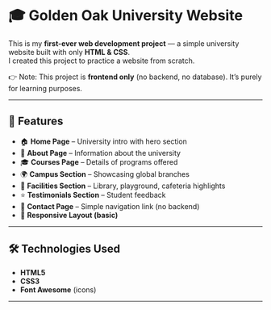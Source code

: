 # 🎓 Golden Oak University Website  

This is my **first-ever web development project** — a simple university website built with only **HTML & CSS**.  
I created this project to practice a website from scratch.  

👉 Note: This project is **frontend only** (no backend, no database). It’s purely for learning purposes.  

---

## 📌 Features  

- 🏠 **Home Page** – University intro with hero section  
- 📖 **About Page** – Information about the university  
- 🎓 **Courses Page** – Details of programs offered  
- 🌍 **Campus Section** – Showcasing global branches  
- 🏢 **Facilities Section** – Library, playground, cafeteria highlights  
- ⭐ **Testimonials Section** – Student feedback  
- 📩 **Contact Page** – Simple navigation link (no backend)  
- 🎨 **Responsive Layout (basic)**  

---

## 🛠️ Technologies Used  

- **HTML5**  
- **CSS3**  
- **Font Awesome** (icons)  

--- 
